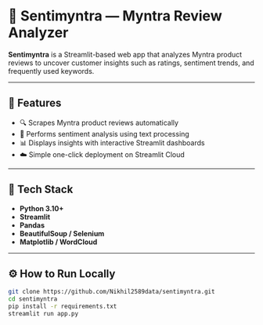 # 🧠 Sentimyntra — Myntra Review Analyzer

**Sentimyntra** is a Streamlit-based web app that analyzes Myntra product reviews to uncover customer insights such as ratings, sentiment trends, and frequently used keywords.

---

## 🚀 Features
- 🔍 Scrapes Myntra product reviews automatically  
- 🧠 Performs sentiment analysis using text processing  
- 📊 Displays insights with interactive Streamlit dashboards  
- ☁️ Simple one-click deployment on Streamlit Cloud  

---

## 🧩 Tech Stack
- **Python 3.10+**
- **Streamlit**
- **Pandas**
- **BeautifulSoup / Selenium**
- **Matplotlib / WordCloud**

---

## ⚙️ How to Run Locally
```bash
git clone https://github.com/Nikhil2589data/sentimyntra.git
cd sentimyntra
pip install -r requirements.txt
streamlit run app.py
